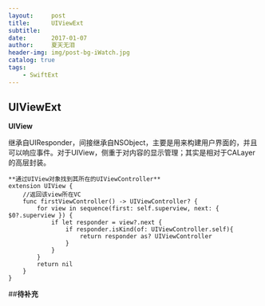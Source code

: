 ```yaml
---
layout:     post
title:      UIViewExt
subtitle:   
date:       2017-01-07
author:     夏天无泪
header-img: img/post-bg-iWatch.jpg
catalog: true
tags:
    - SwiftExt
---
```


## UIViewExt

**UIView**  

继承自UIResponder，间接继承自NSObject，主要是用来构建用户界面的，并且可以响应事件。对于UIView，侧重于对内容的显示管理；其实是相对于CALayer的高层封装。  

```
**通过UIView对象找到其所在的UIViewController**
extension UIView {
    //返回该view所在VC
    func firstViewController() -> UIViewController? {
        for view in sequence(first: self.superview, next: { $0?.superview }) {
            if let responder = view?.next {
                if responder.isKind(of: UIViewController.self){
                    return responder as? UIViewController
                }
            }
        }
        return nil
    }
}
```

##**待补充**